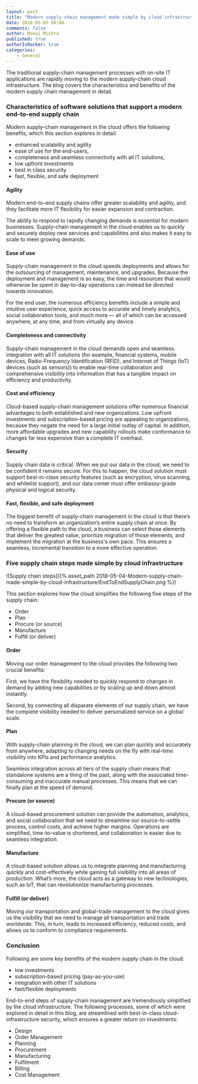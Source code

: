 ```yaml
---
layout: post
title: "Modern supply-chain management made simple by cloud infrastructure"
date: 2018-05-03 00:00
comments: false
author: Manoj Mishra
published: true
authorIsRacker: true
categories:
    - General
---
```


The traditional supply-chain management processes with on-site IT
applications are rapidly moving to the modern supply-chain cloud
infrastructure. The blog covers the characteristics and benefits of the
modern supply chain management in detail.

<!-- more -->

### Characteristics of software solutions that support a modern end-to-end supply chain

Modern supply-chain management in the cloud offers the following
benefits, which this section explores in detail:

- enhanced scalability and agility
- ease of use for the end-users,
- completeness and seamless connectivity with all IT solutions,
- low upfront investments
- best in class security
- fast, flexible, and safe deployment

#### Agility

Modern end-to-end supply chains offer greater scalability and agility, and they
facilitate more IT flexibility for easier expansion and contraction.

The ability to respond to rapidly changing demands is essential for modern
businesses. Supply-chain management in the cloud enables us to quickly and
securely deploy new services and capabilities and also makes it easy to
scale to meet growing demands.

#### Ease of use

Supply-chain management in the cloud speeds deployments and allows for the
outsourcing of management, maintenance, and upgrades. Because the deployment
and management is so easy, the time and resources that would otherwise be spent
in day-to-day operations can instead be directed towards innovation.

For the end user, the numerous efficiency benefits include a simple and
intuitive user experience, quick access to accurate and timely analytics,
social collaboration tools, and much more — all of which can be accessed
anywhere, at any time, and from virtually any device.

#### Completeness and connectivity

Supply-chain management in the cloud demands open and seamless integration with
all IT solutions (for example, financial systems, mobile devices, Radio-Frequency
Identification (RFID), and Internet of Things (IoT) devices (such as sensors))
to enable real-time collaboration and comprehensive visibility into information
that has a tangible impact on efficiency and productivity.

#### Cost and efficiency

Cloud-based supply-chain management solutions offer numerous financial
advantages to both established and new organizations. Low upfront investments
and subscription-based pricing are appealing to organizations, because they
negate the need for a large initial outlay of capital.  In addition, more
affordable upgrades and new capability rollouts make conformance to changes far
less expensive than a complete IT overhaul.

#### Security

Supply chain data is critical. When we put our data in the cloud, we need to
be confident it remains secure. For this to happen, the cloud solution must
support best-in-class security features (such as encryption, virus scanning,
and whitelist support), and our data center must offer embassy-grade physical
and logical security.

#### Fast, flexible, and safe deployment

The biggest benefit of supply-chain management in the cloud is that there’s no
need to transform an organization’s entire supply chain at once. By offering a
flexible path to the cloud, a business can select those elements that deliver
the greatest value, prioritize migration of those elements, and implement the
migration at the business's own pace. This ensures a seamless, incremental
transition to a more effective operation.

### Five supply chain steps made simple by cloud infrastructure

![Supply chain steps]({% asset_path 2018-05-04-Modern-supply-chain-made-simple-by-cloud-infrastructure/EndToEndSupplyChain.png %})

This section explores how the cloud simplifies the following five steps of the
supply chain:

- Order
- Plan
- Procure (or source)
- Manufacture
- Fulfill (or deliver)

#### Order

Moving our order management to the cloud provides the following two crucial
benefits:

First, we have the flexibility needed to quickly respond to changes in demand
by adding new capabilities or by scaling up and down almost instantly.

Second, by connecting all disparate elements of our supply chain, we have the
complete visibility needed to deliver personalized service on a global scale.


#### Plan

With supply-chain planning in the cloud, we can plan quickly and accurately
from anywhere, adapting to changing needs on the fly with real-time visibility
into KPIs and performance analytics.

Seamless integration across all tiers of the supply chain means that standalone
systems are a thing of the past, along with the associated time-consuming and
inaccurate manual processes. This means that we can finally plan at the speed
of demand.

#### Procure (or source)

A cloud-based procurement solution can provide the automation, analytics, and
social collaboration that we need to streamline our source-to-settle process,
control costs, and achieve higher margins. Operations are simplified,
time-to-value is shortened, and collaboration is easier due to seamless
integration.

#### Manufacture

A cloud-based solution allows us to integrate planning and manufacturing
quickly and cost-effectively while gaining full visibility into all areas of
production. What’s more, the cloud acts as a gateway to new technologies, such
as IoT, that can revolutionize manufacturing processes.

#### Fulfill (or deliver)

Moving our transportation and global-trade management to the cloud gives us the
visibility that we need to manage all transportation and trade worldwide.  This,
in turn, leads to increased efficiency, reduced costs, and allows us to conform
to compliance requirements.

### Conclusion

Following are some key benefits of the modern supply chain in the cloud:

- low investments
- subscription-based pricing (pay-as-you-use)
- integration with other IT solutions
- fast/flexible deployments

End-to-end steps of supply-chain management are tremendously simplified by the
cloud infrastructure. The following processes, some of which were explored in
detail in this blog, are streamlined with best-in-class cloud-infrastructure
security, which ensures a greater return on investments:

- Design
- Order Management
- Planning
- Procurement
- Manufacturing
- Fulfilment
- Billing
- Cost Management
